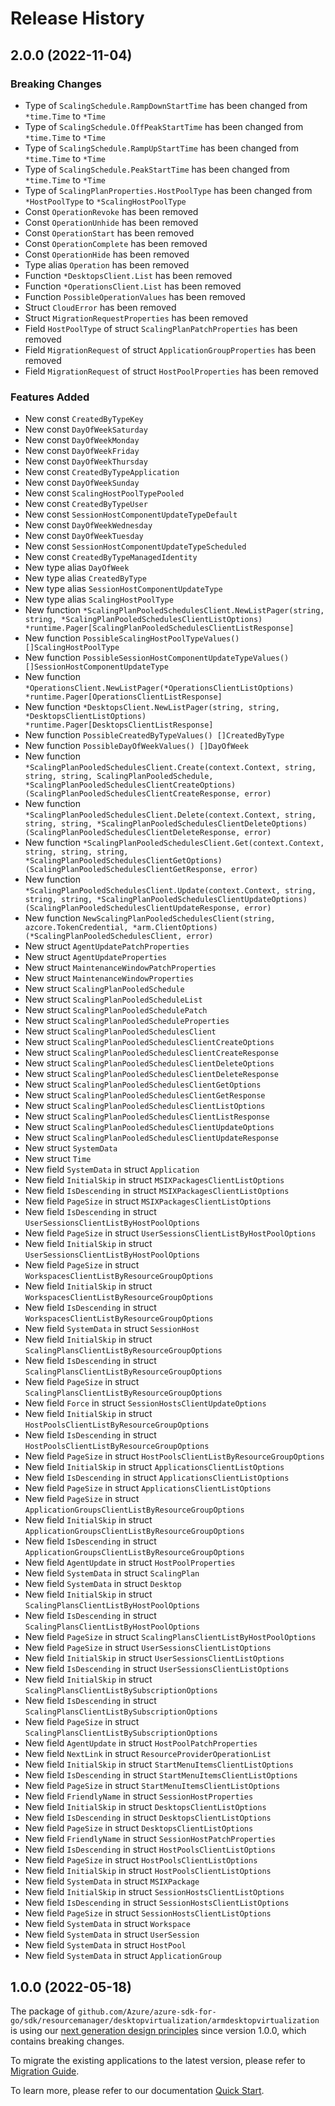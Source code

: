 # Release History

## 2.0.0 (2022-11-04)
### Breaking Changes

- Type of `ScalingSchedule.RampDownStartTime` has been changed from `*time.Time` to `*Time`
- Type of `ScalingSchedule.OffPeakStartTime` has been changed from `*time.Time` to `*Time`
- Type of `ScalingSchedule.RampUpStartTime` has been changed from `*time.Time` to `*Time`
- Type of `ScalingSchedule.PeakStartTime` has been changed from `*time.Time` to `*Time`
- Type of `ScalingPlanProperties.HostPoolType` has been changed from `*HostPoolType` to `*ScalingHostPoolType`
- Const `OperationRevoke` has been removed
- Const `OperationUnhide` has been removed
- Const `OperationStart` has been removed
- Const `OperationComplete` has been removed
- Const `OperationHide` has been removed
- Type alias `Operation` has been removed
- Function `*DesktopsClient.List` has been removed
- Function `*OperationsClient.List` has been removed
- Function `PossibleOperationValues` has been removed
- Struct `CloudError` has been removed
- Struct `MigrationRequestProperties` has been removed
- Field `HostPoolType` of struct `ScalingPlanPatchProperties` has been removed
- Field `MigrationRequest` of struct `ApplicationGroupProperties` has been removed
- Field `MigrationRequest` of struct `HostPoolProperties` has been removed

### Features Added

- New const `CreatedByTypeKey`
- New const `DayOfWeekSaturday`
- New const `DayOfWeekMonday`
- New const `DayOfWeekFriday`
- New const `DayOfWeekThursday`
- New const `CreatedByTypeApplication`
- New const `DayOfWeekSunday`
- New const `ScalingHostPoolTypePooled`
- New const `CreatedByTypeUser`
- New const `SessionHostComponentUpdateTypeDefault`
- New const `DayOfWeekWednesday`
- New const `DayOfWeekTuesday`
- New const `SessionHostComponentUpdateTypeScheduled`
- New const `CreatedByTypeManagedIdentity`
- New type alias `DayOfWeek`
- New type alias `CreatedByType`
- New type alias `SessionHostComponentUpdateType`
- New type alias `ScalingHostPoolType`
- New function `*ScalingPlanPooledSchedulesClient.NewListPager(string, string, *ScalingPlanPooledSchedulesClientListOptions) *runtime.Pager[ScalingPlanPooledSchedulesClientListResponse]`
- New function `PossibleScalingHostPoolTypeValues() []ScalingHostPoolType`
- New function `PossibleSessionHostComponentUpdateTypeValues() []SessionHostComponentUpdateType`
- New function `*OperationsClient.NewListPager(*OperationsClientListOptions) *runtime.Pager[OperationsClientListResponse]`
- New function `*DesktopsClient.NewListPager(string, string, *DesktopsClientListOptions) *runtime.Pager[DesktopsClientListResponse]`
- New function `PossibleCreatedByTypeValues() []CreatedByType`
- New function `PossibleDayOfWeekValues() []DayOfWeek`
- New function `*ScalingPlanPooledSchedulesClient.Create(context.Context, string, string, string, ScalingPlanPooledSchedule, *ScalingPlanPooledSchedulesClientCreateOptions) (ScalingPlanPooledSchedulesClientCreateResponse, error)`
- New function `*ScalingPlanPooledSchedulesClient.Delete(context.Context, string, string, string, *ScalingPlanPooledSchedulesClientDeleteOptions) (ScalingPlanPooledSchedulesClientDeleteResponse, error)`
- New function `*ScalingPlanPooledSchedulesClient.Get(context.Context, string, string, string, *ScalingPlanPooledSchedulesClientGetOptions) (ScalingPlanPooledSchedulesClientGetResponse, error)`
- New function `*ScalingPlanPooledSchedulesClient.Update(context.Context, string, string, string, *ScalingPlanPooledSchedulesClientUpdateOptions) (ScalingPlanPooledSchedulesClientUpdateResponse, error)`
- New function `NewScalingPlanPooledSchedulesClient(string, azcore.TokenCredential, *arm.ClientOptions) (*ScalingPlanPooledSchedulesClient, error)`
- New struct `AgentUpdatePatchProperties`
- New struct `AgentUpdateProperties`
- New struct `MaintenanceWindowPatchProperties`
- New struct `MaintenanceWindowProperties`
- New struct `ScalingPlanPooledSchedule`
- New struct `ScalingPlanPooledScheduleList`
- New struct `ScalingPlanPooledSchedulePatch`
- New struct `ScalingPlanPooledScheduleProperties`
- New struct `ScalingPlanPooledSchedulesClient`
- New struct `ScalingPlanPooledSchedulesClientCreateOptions`
- New struct `ScalingPlanPooledSchedulesClientCreateResponse`
- New struct `ScalingPlanPooledSchedulesClientDeleteOptions`
- New struct `ScalingPlanPooledSchedulesClientDeleteResponse`
- New struct `ScalingPlanPooledSchedulesClientGetOptions`
- New struct `ScalingPlanPooledSchedulesClientGetResponse`
- New struct `ScalingPlanPooledSchedulesClientListOptions`
- New struct `ScalingPlanPooledSchedulesClientListResponse`
- New struct `ScalingPlanPooledSchedulesClientUpdateOptions`
- New struct `ScalingPlanPooledSchedulesClientUpdateResponse`
- New struct `SystemData`
- New struct `Time`
- New field `SystemData` in struct `Application`
- New field `InitialSkip` in struct `MSIXPackagesClientListOptions`
- New field `IsDescending` in struct `MSIXPackagesClientListOptions`
- New field `PageSize` in struct `MSIXPackagesClientListOptions`
- New field `IsDescending` in struct `UserSessionsClientListByHostPoolOptions`
- New field `PageSize` in struct `UserSessionsClientListByHostPoolOptions`
- New field `InitialSkip` in struct `UserSessionsClientListByHostPoolOptions`
- New field `PageSize` in struct `WorkspacesClientListByResourceGroupOptions`
- New field `InitialSkip` in struct `WorkspacesClientListByResourceGroupOptions`
- New field `IsDescending` in struct `WorkspacesClientListByResourceGroupOptions`
- New field `SystemData` in struct `SessionHost`
- New field `InitialSkip` in struct `ScalingPlansClientListByResourceGroupOptions`
- New field `IsDescending` in struct `ScalingPlansClientListByResourceGroupOptions`
- New field `PageSize` in struct `ScalingPlansClientListByResourceGroupOptions`
- New field `Force` in struct `SessionHostsClientUpdateOptions`
- New field `InitialSkip` in struct `HostPoolsClientListByResourceGroupOptions`
- New field `IsDescending` in struct `HostPoolsClientListByResourceGroupOptions`
- New field `PageSize` in struct `HostPoolsClientListByResourceGroupOptions`
- New field `InitialSkip` in struct `ApplicationsClientListOptions`
- New field `IsDescending` in struct `ApplicationsClientListOptions`
- New field `PageSize` in struct `ApplicationsClientListOptions`
- New field `PageSize` in struct `ApplicationGroupsClientListByResourceGroupOptions`
- New field `InitialSkip` in struct `ApplicationGroupsClientListByResourceGroupOptions`
- New field `IsDescending` in struct `ApplicationGroupsClientListByResourceGroupOptions`
- New field `AgentUpdate` in struct `HostPoolProperties`
- New field `SystemData` in struct `ScalingPlan`
- New field `SystemData` in struct `Desktop`
- New field `InitialSkip` in struct `ScalingPlansClientListByHostPoolOptions`
- New field `IsDescending` in struct `ScalingPlansClientListByHostPoolOptions`
- New field `PageSize` in struct `ScalingPlansClientListByHostPoolOptions`
- New field `PageSize` in struct `UserSessionsClientListOptions`
- New field `InitialSkip` in struct `UserSessionsClientListOptions`
- New field `IsDescending` in struct `UserSessionsClientListOptions`
- New field `InitialSkip` in struct `ScalingPlansClientListBySubscriptionOptions`
- New field `IsDescending` in struct `ScalingPlansClientListBySubscriptionOptions`
- New field `PageSize` in struct `ScalingPlansClientListBySubscriptionOptions`
- New field `AgentUpdate` in struct `HostPoolPatchProperties`
- New field `NextLink` in struct `ResourceProviderOperationList`
- New field `InitialSkip` in struct `StartMenuItemsClientListOptions`
- New field `IsDescending` in struct `StartMenuItemsClientListOptions`
- New field `PageSize` in struct `StartMenuItemsClientListOptions`
- New field `FriendlyName` in struct `SessionHostProperties`
- New field `InitialSkip` in struct `DesktopsClientListOptions`
- New field `IsDescending` in struct `DesktopsClientListOptions`
- New field `PageSize` in struct `DesktopsClientListOptions`
- New field `FriendlyName` in struct `SessionHostPatchProperties`
- New field `IsDescending` in struct `HostPoolsClientListOptions`
- New field `PageSize` in struct `HostPoolsClientListOptions`
- New field `InitialSkip` in struct `HostPoolsClientListOptions`
- New field `SystemData` in struct `MSIXPackage`
- New field `InitialSkip` in struct `SessionHostsClientListOptions`
- New field `IsDescending` in struct `SessionHostsClientListOptions`
- New field `PageSize` in struct `SessionHostsClientListOptions`
- New field `SystemData` in struct `Workspace`
- New field `SystemData` in struct `UserSession`
- New field `SystemData` in struct `HostPool`
- New field `SystemData` in struct `ApplicationGroup`


## 1.0.0 (2022-05-18)

The package of `github.com/Azure/azure-sdk-for-go/sdk/resourcemanager/desktopvirtualization/armdesktopvirtualization` is using our [next generation design principles](https://azure.github.io/azure-sdk/general_introduction.html) since version 1.0.0, which contains breaking changes.

To migrate the existing applications to the latest version, please refer to [Migration Guide](https://aka.ms/azsdk/go/mgmt/migration).

To learn more, please refer to our documentation [Quick Start](https://aka.ms/azsdk/go/mgmt).